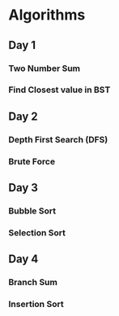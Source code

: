# Algorithms

## Day 1

### Two Number Sum
### Find Closest value in BST 


## Day 2

### Depth First Search (DFS)
### Brute Force


## Day 3

### Bubble Sort
### Selection Sort


## Day 4

### Branch Sum
### Insertion Sort